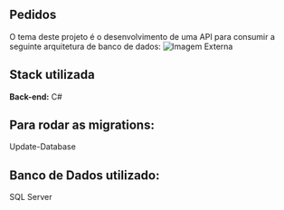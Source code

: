 ## Pedidos

O tema deste projeto é o desenvolvimento de uma API para consumir a seguinte arquitetura de banco de dados:
![Imagem Externa](https://drive.google.com/file/d/1zXLMP8E_40qg37qVf3gQMFawWBmhLm_Q/view?usp=sharing)

## Stack utilizada

**Back-end:** C#

## Para rodar as migrations:
Update-Database

## Banco de Dados utilizado:
SQL Server


